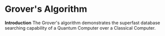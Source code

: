# Grover's Algorithm #

**Introduction**
The Grover's algorithm demonstrates the superfast database searching capability of a Quantum Computer over a Classical Computer.

